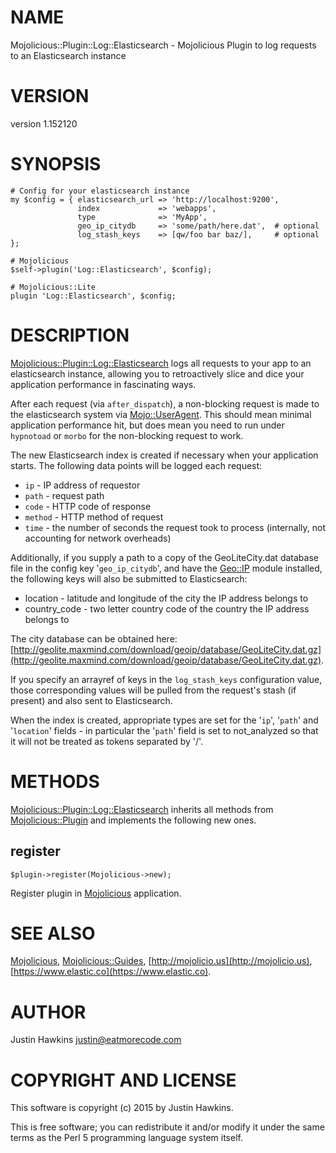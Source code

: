 # NAME

Mojolicious::Plugin::Log::Elasticsearch - Mojolicious Plugin to log requests to an Elasticsearch instance

# VERSION

version 1.152120

# SYNOPSIS

    # Config for your elasticsearch instance
    my $config = { elasticsearch_url => 'http://localhost:9200',
                   index             => 'webapps', 
                   type              => 'MyApp',
                   geo_ip_citydb     => 'some/path/here.dat',  # optional
                   log_stash_keys    => [qw/foo bar baz/],     # optional
    };

    # Mojolicious
    $self->plugin('Log::Elasticsearch', $config);

    # Mojolicious::Lite
    plugin 'Log::Elasticsearch', $config;

# DESCRIPTION

[Mojolicious::Plugin::Log::Elasticsearch](https://metacpan.org/pod/Mojolicious::Plugin::Log::Elasticsearch) logs all requests to your app to an elasticsearch
instance, allowing you to retroactively slice and dice your application performance in 
fascinating ways.

After each request (via `after_dispatch`), a non-blocking request is made to the elasticsearch
system via [Mojo::UserAgent](https://metacpan.org/pod/Mojo::UserAgent). This should mean minimal application performance hit, but does mean you
need to run under `hypnotoad` or `morbo` for the non-blocking request to work.

The new Elasticsearch index is created if necessary when your application starts. The following
data points will be logged each request:

- `ip` - IP address of requestor
- `path` - request path
- `code` - HTTP code of response
- `method` - HTTP method of request
- `time` - the number of seconds the request took to process (internally, not accounting for network overheads)

Additionally, if you supply a path to a copy of the GeoLiteCity.dat database file
in the config key '`geo_ip_citydb`', and have the [Geo::IP](https://metacpan.org/pod/Geo::IP) module installed, the
following keys will also be submitted to Elasticsearch:

- location - latitude and longitude of the city the IP address belongs to
- country\_code - two letter country code of the country the IP address belongs to

The city database can be obtained here: [http://geolite.maxmind.com/download/geoip/database/GeoLiteCity.dat.gz](http://geolite.maxmind.com/download/geoip/database/GeoLiteCity.dat.gz).

If you specify an arrayref of keys in the `log_stash_keys` configuration value, those
corresponding values will be pulled from the request's stash (if present) and also
sent to Elasticsearch.

When the index is created, appropriate types are set for the '`ip`', '`path`' and '`location`' fields - in particular
the '`path`' field is set to not\_analyzed so that it will not be treated as tokens separated by '/'.

# METHODS

[Mojolicious::Plugin::Log::Elasticsearch](https://metacpan.org/pod/Mojolicious::Plugin::Log::Elasticsearch) inherits all methods from
[Mojolicious::Plugin](https://metacpan.org/pod/Mojolicious::Plugin) and implements the following new ones.

## register

    $plugin->register(Mojolicious->new);

Register plugin in [Mojolicious](https://metacpan.org/pod/Mojolicious) application.

# SEE ALSO

[Mojolicious](https://metacpan.org/pod/Mojolicious), [Mojolicious::Guides](https://metacpan.org/pod/Mojolicious::Guides), [http://mojolicio.us](http://mojolicio.us), [https://www.elastic.co](https://www.elastic.co).

# AUTHOR

Justin Hawkins <justin@eatmorecode.com>

# COPYRIGHT AND LICENSE

This software is copyright (c) 2015 by Justin Hawkins.

This is free software; you can redistribute it and/or modify it under
the same terms as the Perl 5 programming language system itself.
